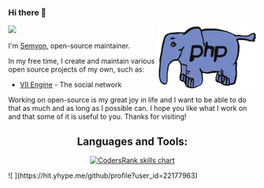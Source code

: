 ### Hi there 👋

<img style="float: right" align="right" src="https://raw.githubusercontent.com/Semyon492/Semyon492/master/php.gif" width="200" />

<p align="left">
<a href="https://github.com/semyon492">
  <img src="https://github-readme-stats.vercel.app/api?username=semyon492&show_icons=true&icon_color=805AD5&text_color=718096&bg_color=ffffff00&hide_title=true&include_all_commits=true&count_private=true&hide_border=true" />
</a>
</p>

I'm [Semyon](https://vk.com/semyon492), open-source maintainer.

In my free time, I create and maintain various open source projects of my own, such as:

- [VII Engine](https://github.com/semyon492/vii) - The social network

Working on open-source is my great joy in life and I want to be able to do that as much and as long as I possible can. I hope you like what I work on and that some of it is useful to you. Thanks for visiting!

<h2 align="center">Languages and Tools:</h3>
<p align="center">
  <a href="https://github.com/semyon492" target="_blank">
    <img src="https://cr-skills-chart-widget.azurewebsites.net/api/api?username=semyon492&skills=JavaScript,SCSS,Less,CSS,HTML,PHP&width=820&bg=transparent&branding=false" alt="CodersRank skills chart"/>
  </a>
</p>
![ ](https://hit.yhype.me/github/profile?user_id=22177963)
